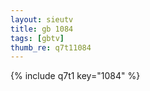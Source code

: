 ```yaml
--- 
layout: sieutv
title: gb 1084
tags: [gbtv]
thumb_re: q7t11084
---
```

{% include q7t1 key="1084" %} 
